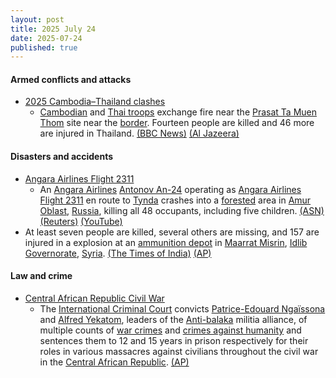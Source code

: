 ```yaml
---
layout: post
title: 2025 July 24
date: 2025-07-24
published: true
---
```



#### Armed conflicts and attacks

* [2025 Cambodia–Thailand clashes](https://en.wikipedia.org/wiki/2025_Cambodia%E2%80%93Thailand_clashes "2025 Cambodia–Thailand clashes")
  * [Cambodian](https://en.wikipedia.org/wiki/Royal_Cambodian_Armed_Forces "Royal Cambodian Armed Forces") and [Thai troops](https://en.wikipedia.org/wiki/Royal_Thai_Armed_Forces "Royal Thai Armed Forces") exchange fire near the [Prasat Ta Muen Thom](https://en.wikipedia.org/wiki/Prasat_Ta_Muen_Thom "Prasat Ta Muen Thom") site near the [border](https://en.wikipedia.org/wiki/Cambodia%E2%80%93Thailand_border "Cambodia–Thailand border"). Fourteen people are killed and 46 more are injured in Thailand. [(BBC News)](https://www.bbc.com/news/articles/c80p8z0y0eko) [(Al Jazeera)](https://www.aljazeera.com/news/liveblog/2025/7/24/live-at-least-2-killed-as-thai-cambodian-troops-clash-at-disputed-border)

#### Disasters and accidents

* [Angara Airlines Flight 2311](https://en.wikipedia.org/wiki/Angara_Airlines_Flight_2311 "Angara Airlines Flight 2311")
  * An [Angara Airlines](https://en.wikipedia.org/wiki/Angara_Airlines "Angara Airlines") [Antonov An-24](https://en.wikipedia.org/wiki/Antonov_An-24 "Antonov An-24") operating as [Angara Airlines Flight 2311](https://en.wikipedia.org/wiki/Angara_Airlines_Flight_2311 "Angara Airlines Flight 2311") en route to [Tynda](https://en.wikipedia.org/wiki/Tynda "Tynda") crashes into a [forested](https://en.wikipedia.org/wiki/Forest "Forest") area in [Amur Oblast](https://en.wikipedia.org/wiki/Amur_Oblast "Amur Oblast"), [Russia](https://en.wikipedia.org/wiki/Russia "Russia"), killing all 48 occupants, including five children. [(ASN)](https://asn.flightsafety.org/wikibase/529524) [(Reuters)](https://www.reuters.com/business/aerospace-defense/russian-plane-with-50-aboard-missing-amur-region-interfax-says-2025-07-24/) [(YouTube)](https://m.youtube.com/watch?v=IZ1oEdlq82w)
* At least seven people are killed, several others are missing, and 157 are injured in a explosion at an [ammunition depot](https://en.wikipedia.org/wiki/Ammunition_depot "Ammunition depot") in [Maarrat Misrin](https://en.wikipedia.org/wiki/Maarrat_Misrin "Maarrat Misrin"), [Idlib Governorate](https://en.wikipedia.org/wiki/Idlib_Governorate "Idlib Governorate"), [Syria](https://en.wikipedia.org/wiki/Syria "Syria"). [(The Times of India)](https://timesofindia.indiatimes.com/world/middle-east/syria-explosion-7-killed-157-hurt-at-idlib-arms-site-cause-unknown/articleshow/122889685.cms) [(AP)](https://apnews.com/article/syria-explosion-idlib-8764377a700af6bdda81a1106067fec6)

#### Law and crime

* [Central African Republic Civil War](https://en.wikipedia.org/wiki/Central_African_Republic_Civil_War "Central African Republic Civil War")
  * The [International Criminal Court](https://en.wikipedia.org/wiki/International_Criminal_Court "International Criminal Court") convicts [Patrice-Edouard Ngaïssona](https://en.wikipedia.org/wiki/Patrice-Edouard_Nga%C3%AFssona "Patrice-Edouard Ngaïssona") and [Alfred Yekatom](https://en.wikipedia.org/wiki/Alfred_Yekatom "Alfred Yekatom"), leaders of the [Anti-balaka](https://en.wikipedia.org/wiki/Anti-balaka "Anti-balaka") militia alliance, of multiple counts of [war crimes](https://en.wikipedia.org/wiki/War_crimes "War crimes") and [crimes against humanity](https://en.wikipedia.org/wiki/Crimes_against_humanity "Crimes against humanity") and sentences them to 12 and 15 years in prison respectively for their roles in various massacres against civilians throughout the civil war in the [Central African Republic](https://en.wikipedia.org/wiki/Central_African_Republic "Central African Republic"). [(AP)](https://apnews.com/article/international-court-war-crimes-central-african-republic-e0c65fc4ef65d107f54e296ac7214de4)
